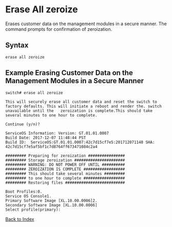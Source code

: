 # Erase All zeroize

Erases customer data on the management modules in a secure manner. The command prompts for confirmation of zeroization.

## Syntax

```erase all zeroize```

## Example Erasing Customer Data on the Management Modules in a Secure Manner

```text
switch# erase all zeroize

This will securely erase all customer data and reset the switch to factory defaults. This will initiate a reboot and render the. switch unavailable until the   zeroization is complete.This should take several minutes to one hour to complete.

Continue (y/n)?

ServiceOS Information: Version: GT.01.01.0007
Build Date: 2017-12-07 11:48:44 PST
Build ID:  ServiceOS:GT.01.01.0007:42c7d15cf7e5:201712071148 SHA: 42c7d15cf7e5af5bf1c7d8764ff673471084c2a4

######### Preparing for zeroization ################
######### Storage zeroization ######################
######### WARNING: DO NOT POWER OFF UNTIL ##########
######### ZEROIZATION IS COMPLETE ##################
######### This should take several minutes #########
######### to one hour to complete ##################
######### Restoring files ##########################

Boot Profiles:0.
Service OS Console1.
Primary Software Image [XL.10.00.0006]2.
Secondary Software Image [XL.10.00.0006]
Select profile(primary):
```

[Back to Index](../index.md)
